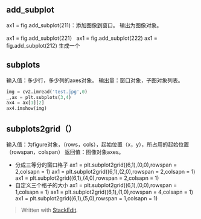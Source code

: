 ## add_subplot
ax1 = fig.add_subplot(211)：添加图像到窗口。
输出为图像对象。

ax1 = fig.add_subplot(221）
ax1 = fig.add_subplot(222)
ax1 = fig.add_subplot(212)
生成一个

## subplots
输入值：多少行，多少列的axes对象。
输出量：窗口对象，子图对象列表。
```py
img = cv2.imread('test.jpg',0)  
_,ax = plt.subplots(3,4)  
ax4 = ax[1][2]  
ax4.imshow(img)
```
## subplots2grid（）
输入值：为figure对象，（rows，cols），起始位置（x，y），所占用的起始位置（rowspan，colspan）
返回值：图像对象axes。
- 分成三等分的窗口格子
ax1 = plt.subplot2grid((6,1),(0,0),rowspan = 2,colsapn = 1)
ax1 = plt.subplot2grid((6,1),(2,0),rowspan = 2,colsapn = 1)
ax1 = plt.subplot2grid((6,1),(4,0),rowspan = 2,colsapn = 1)
- 自定义三个格子的大小
ax1 = plt.subplot2grid((6,1),(0,0),rowspan = 1,colsapn = 1)
ax1 = plt.subplot2grid((6,1),(1,0),rowspan = 4,colsapn = 1)
ax1 = plt.subplot2grid((6,1),(5,0),rowspan = 1,colsapn = 1)
> Written with [StackEdit](https://stackedit.io/).
<!--stackedit_data:
eyJoaXN0b3J5IjpbLTE2ODQ0MTcwNjFdfQ==
-->